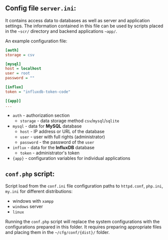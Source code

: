 ## Config file `server.ini`:

It contains access data to databases as well as server and application settings.
The information contained in this file can be used by scripts placed in the `~scr/` directory and backend applications `~app/`.

An example configuration file:

```ini
[auth]
storage = csv

[mysql]
host = localhost
user = root
password = ""

[influx]
token = "influxdb-token-code"

[{app}]
...
```

- `auth` - authorization section
  - `storage` - data storage method `csv`/`mysql`/`sqlite`
- `mysql` - data for **MySQL** database
  - `host` - IP address or URL of the database
  - `user` - user with full rights (administrator)
  - `password` - the password of the `user`
- `influx` - data for the **InfluxDB** database
  - `token` - administrator's token
- `{app}` - configuration variables for individual applications

## `conf.php` script:

Script load from the `conf.ini` file configuration paths to `httpd.conf`, `php.ini`, `my.ini` for different distributions:

- windows with `xampp`
- `windows` server
- `linux`

Running the `conf.php` script will replace the system configurations with the configurations prepared in this folder. It requires preparing appropriate files and placing them in the `~/cfg/conf/{dist}/` folder.
